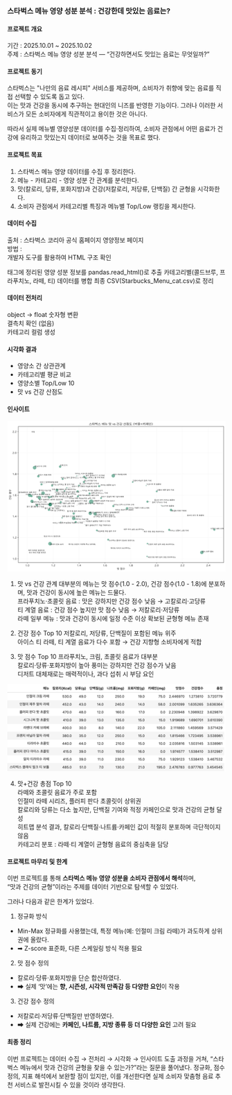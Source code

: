 ### 스타벅스 메뉴 영양 성분 분석 : 건강한데 맛있는 음료는?

#### 프로젝트 개요
기간 : 2025.10.01 ~ 2025.10.02   
주제 : 스타벅스 메뉴 영양 성분 분석 — “건강하면서도 맛있는 음료는 무엇일까?”   

#### 프로젝트 동기
스타벅스는 "나만의 음료 레시피" 서비스를 제공하며, 소비자가 취향에 맞는 음료를 직접 선택할 수 있도록 돕고 있다.   
이는 맛과 건강을 동시에 추구하는 현대인의 니즈를 반영한 기능이다. 그러나 이러한 서비스가 모든 소비자에게 직관적이고 용이한 것은 아니다.   
  
따라서 실제 메뉴별 영양성분 데이터를 수집·정리하여, 소비자 관점에서 어떤 음료가 건강에 유리하고 맛있는지 데이터로 보여주는 것을 목표로 했다.  

#### 프로젝트 목표
1. 스타벅스 메뉴 영양 데이터를 수집 후 정리한다.  
2. 메뉴 - 카테고리 - 영양 성분 간 관계를 분석한다.  
3. 맛(칼로리, 당류, 포화지방)과 건강(저칼로리, 저당류, 단백질) 간 균형을 시각화한다.  
4. 소비자 관점에서 카테고리별 특징과 메뉴별 Top/Low 랭킹을 제시한다.  

#### 데이터 수집 
출처 : 스타벅스 코리아 공식 홈페이지 영양정보 페이지  
방법 :  
개발자 도구를 활용하여 HTML 구조 확인  
<table> 태그에 정리된 영양 성분 정보를 pandas.read_html()로 추출  
카테고리별(콜드브루, 프라푸치노, 라떼, 티) 데이터를 병합  
최종 CSV(Starbucks_Menu_cat.csv)로 정리  

#### 데이터 전처리
object → float 숫자형 변환   
결측치 확인 (없음)  
카테고리 컬럼 생성  

#### 시각화 결과  
- 영양소 간 상관관계    
- 카테고리별 평균 비교  
- 영양소별 Top/Low 10  
- 맛 vs 건강 산점도  

#### 인사이트
![맛 vs 건강 산점도](starbucks_scatter.png)

1. 맛 vs 건강 관계
대부분의 메뉴는 맛 점수(1.0 - 2.0), 건강 점수(1.0 - 1.8)에 분포하며, 맛과 건강이 동시에 높은 메뉴는 드물다.  
프라푸치노·초콜릿 음료 : 맛은 강하지만 건강 점수 낮음 → 고칼로리·고당류   
티 계열 음료 : 건강 점수 높지만 맛 점수 낮음 → 저칼로리·저당류  
라떼 일부 메뉴 : 맛과 건강이 동시에 일정 수준 이상 확보된 균형형 메뉴 존재 

2. 건강 점수 Top 10 
저칼로리, 저당류, 단백질이 포함된 메뉴 위주  
아이스 티 라떼, 티 계열 음료가 다수 포함 → 건강 지향형 소비자에게 적합 

3. 맛 점수 Top 10 
프라푸치노, 크림, 초콜릿 음료가 대부분  
칼로리·당류·포화지방이 높아 풍미는 강하지만 건강 점수가 낮음  
디저트 대체재로는 매력적이나, 과다 섭취 시 부담 요인
 
![맛 + 건강 총점 top 10](top10.png)

4. 맛+건강 총점 Top 10    
라떼와 초콜릿 음료가 주로 포함   
인절미 라떼 시리즈, 플러피 판다 초콜릿이 상위권    
칼로리와 당류는 다소 높지만, 단백질 기여와 적정 카페인으로 맛과 건강의 균형 달성    
히트맵 분석 결과, 칼로리·단백질·나트륨·카페인 값이 적절히 분포하며 극단적이지 않음   
카테고리 분포 : 라떼·티 계열이 균형형 음료의 중심축을 담당

#### 프로젝트 마무리 및 한계

이번 프로젝트를 통해 **스타벅스 메뉴 영양 성분을 소비자 관점에서 해석**하며,  
“맛과 건강의 균형”이라는 주제를 데이터 기반으로 탐색할 수 있었다.  

그러나 다음과 같은 한계가 있었다.  

1. 정규화 방식
- Min-Max 정규화를 사용했는데, 특정 메뉴(예: 인절미 크림 라떼)가 과도하게 상위권에 올랐다.  
- ➡ Z-score 표준화, 다른 스케일링 방식 적용 필요  

2. 맛 점수 정의
- 칼로리·당류·포화지방을 단순 합산하였다.  
- ➡ 실제 ‘맛’에는 **향, 시즌성, 시각적 만족감 등 다양한 요인**이 작용  

3. 건강 점수 정의
- 저칼로리·저당류·단백질만 반영하였다.  
- ➡ 실제 건강에는 **카페인, 나트륨, 지방 종류 등 더 다양한 요인** 고려 필요

#### 최종 정리
이번 프로젝트는 데이터 수집 → 전처리 → 시각화 → 인사이트 도출 과정을 거쳐,
“스타벅스 메뉴에서 맛과 건강의 균형을 찾을 수 있는가?”라는 질문을 풀어냈다.
정규화, 점수 정의, 지표 해석에서 보완할 점이 있지만,
이를 개선한다면 실제 소비자 맞춤형 음료 추천 서비스로 발전시킬 수 있을 것이라 생각한다. 
